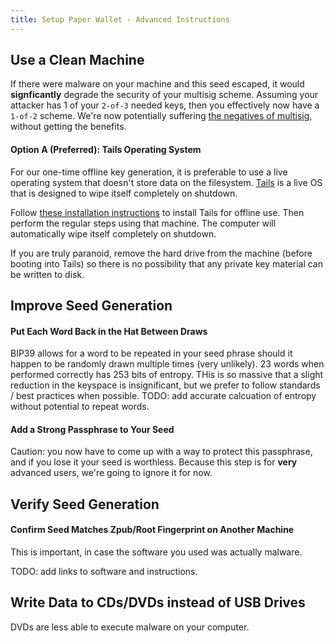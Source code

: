 ```yaml
---
title: Setup Paper Wallet - Advanced Instructions
---
```


## Use a Clean Machine
If there were malware on your machine and this seed escaped, it would **signficantly** degrade the security of your multisig scheme.
Assuming your attacker has 1 of your `2-of-3` needed keys, then you effectively now have a `1-of-2` scheme.
We're now potentially suffering [the negatives of multisig](known-issues/multisig), without getting the benefits.

#### Option A (Preferred): Tails Operating System
For our one-time offline key generation, it is preferable to use a live operating system that doesn't store data on the filesystem.
[Tails](https://tails.boum.org/) is a live OS that is designed to wipe itself completely on shutdown.

Follow [these installation instructions](https://tails.boum.org/install/index.en.html) to install Tails for offline use.
Then perform the regular steps using that machine.
The computer will automatically wipe itself completely on shutdown.

If you are truly paranoid, remove the hard drive from the machine (before booting into Tails) so there is no possibility that any private key material can be written to disk.

## Improve Seed Generation

#### Put Each Word Back in the Hat Between Draws
BIP39 allows for a word to be repeated in your seed phrase should it happen to be randomly drawn multiple times (very unlikely).
23 words when performed correctly has 253 bits of entropy.
THis is so massive that a slight reduction in the keyspace is insignificant, but we prefer to follow standards / best practices when possible.
TODO: add accurate calcuation of entropy without potential to repeat words.

#### Add a Strong Passphrase to Your Seed
Caution: you now have to come up with a way to protect this passphrase, and if you lose it your seed is worthless.
Because this step is for **very** advanced users, we're going to ignore it for now.

## Verify Seed Generation

#### Confirm Seed Matches Zpub/Root Fingerprint on Another Machine
This is important, in case the software you used was actually malware.

TODO: add links to software and instructions.

## Write Data to CDs/DVDs instead of USB Drives
DVDs are less able to execute malware on your computer.
